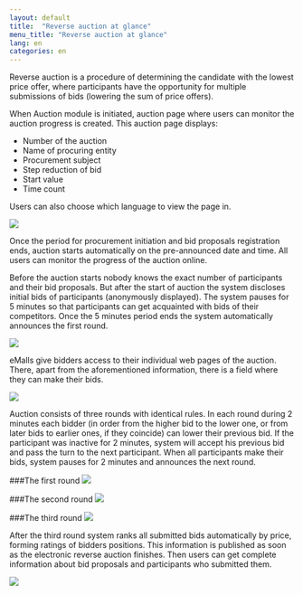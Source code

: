 ```yaml
---
layout: default
title:  "Reverse auction at glance"
menu_title: "Reverse auction at glance"
lang: en
categories: en
---
```


Reverse auction is a procedure of determining the candidate with the lowest price offer, where participants have the opportunity for multiple submissions of bids (lowering the sum of price offers).

When Auction module is initiated, auction page where users can monitor the auction progress is created. This auction page displays:

 * Number of the auction
 * Name of procuring entity
 * Procurement subject
 * Step reduction of bid
 * Start value
 * Time count

Users can also choose which language to view the page in.

<img src="../images/apfo/image03.jpg" />

Once the period for procurement initiation and bid proposals registration ends, auction starts automatically on the pre-announced date and time. All users can monitor the progress of the auction online.

Before the auction starts nobody knows the exact number of participants and their bid proposals. But after the start of auction the system discloses initial bids of participants (anonymously displayed). The system pauses for 5 minutes so that participants can get acquainted with bids of their competitors. Once the 5 minutes period ends the system automatically announces the first round.

<img src="../images/apfo/image01.jpg" />

eMalls give bidders access to their individual web pages of the auction. There, apart from the aforementioned information, there is a field where they can make their bids.

<img src="../images/apfo/image06.jpg" />

Auction consists of three rounds with identical rules. In each round during 2 minutes each bidder (in order from the higher bid to the lower one, or from later bids to earlier ones, if they coincide) can lower their previous bid. If the participant was inactive for 2 minutes, system will accept his previous bid and pass the turn to the next participant. When all participants make their bids, system pauses for 2 minutes and announces the next round.

###The first round
<img src="../images/apfo/image00.jpg" />

###The second round
<img src="../images/apfo/image02.jpg" />

###The third round
<img src="../images/apfo/image04.jpg" />

After the third round system ranks all submitted bids automatically by price, forming ratings of bidders positions. This information is published as soon as the electronic reverse auction finishes. Then users can get complete information about bid proposals and participants who submitted them.

<img src="../images/apfo/image05.jpg" />